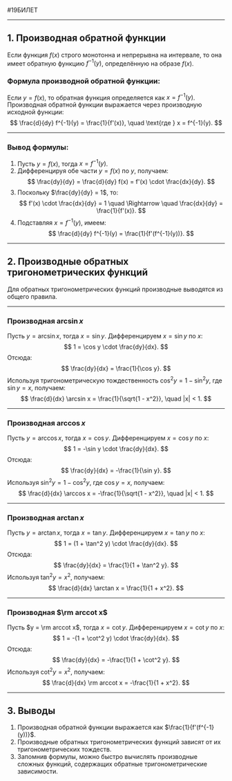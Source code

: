 #19БИЛЕТ

---

## 1. Производная обратной функции

Если функция $f(x)$ строго монотонна и непрерывна на интервале, то она имеет обратную функцию $f^{-1}(y)$, определённую на образе $f(x)$.

### Формула производной обратной функции:
Если $y = f(x)$, то обратная функция определяется как $x = f^{-1}(y)$. Производная обратной функции выражается через производную исходной функции:
$$
\frac{d}{dy} f^{-1}(y) = \frac{1}{f'(x)}, \quad \text{где } x = f^{-1}(y).
$$

---

### Вывод формулы:

1. Пусть $y = f(x)$, тогда $x = f^{-1}(y)$.
2. Дифференцируя обе части $y = f(x)$ по $y$, получаем:  
   $$
   \frac{dy}{dy} = \frac{d}{dy} f(x) = f'(x) \cdot \frac{dx}{dy}.
   $$
3. Поскольку $\frac{dy}{dy} = 1$, то:  
   $$
   f'(x) \cdot \frac{dx}{dy} = 1 \quad \Rightarrow \quad \frac{dx}{dy} = \frac{1}{f'(x)}.
   $$
4. Подставляя $x = f^{-1}(y)$, имеем:  
   $$
   \frac{d}{dy} f^{-1}(y) = \frac{1}{f'(f^{-1}(y))}.
   $$

---

## 2. Производные обратных тригонометрических функций

Для обратных тригонометрических функций производные выводятся из общего правила.

---

### Производная $\arcsin x$

Пусть $y = \arcsin x$, тогда $x = \sin y$. Дифференцируем $x = \sin y$ по $x$:
$$
1 = \cos y \cdot \frac{dy}{dx}.
$$
Отсюда:
$$
\frac{dy}{dx} = \frac{1}{\cos y}.
$$
Используя тригонометрическую тождественность $\cos^2 y = 1 - \sin^2 y$, где $\sin y = x$, получаем:
$$
\frac{d}{dx} \arcsin x = \frac{1}{\sqrt{1 - x^2}}, \quad |x| < 1.
$$

---

### Производная $\arccos x$

Пусть $y = \arccos x$, тогда $x = \cos y$. Дифференцируем $x = \cos y$ по $x$:
$$
1 = -\sin y \cdot \frac{dy}{dx}.
$$
Отсюда:
$$
\frac{dy}{dx} = -\frac{1}{\sin y}.
$$
Используя $\sin^2 y = 1 - \cos^2 y$, где $\cos y = x$, получаем:
$$
\frac{d}{dx} \arccos x = -\frac{1}{\sqrt{1 - x^2}}, \quad |x| < 1.
$$

---

### Производная $\arctan x$

Пусть $y = \arctan x$, тогда $x = \tan y$. Дифференцируем $x = \tan y$ по $x$:
$$
1 = (1 + \tan^2 y) \cdot \frac{dy}{dx}.
$$
Отсюда:
$$
\frac{dy}{dx} = \frac{1}{1 + \tan^2 y}.
$$
Используя $\tan^2 y = x^2$, получаем:
$$
\frac{d}{dx} \arctan x = \frac{1}{1 + x^2}.
$$

---

### Производная $\rm arccot x$

Пусть $y = \rm arccot x$, тогда $x = \cot y$. Дифференцируем $x = \cot y$ по $x$:
$$
1 = -(1 + \cot^2 y) \cdot \frac{dy}{dx}.
$$
Отсюда:
$$
\frac{dy}{dx} = -\frac{1}{1 + \cot^2 y}.
$$
Используя $\cot^2 y = x^2$, получаем:
$$
\frac{d}{dx} \rm arccot x = -\frac{1}{1 + x^2}.
$$


---

## 3. Выводы

1. Производная обратной функции выражается как $\frac{1}{f'(f^{-1}(y))}$.
2. Производные обратных тригонометрических функций зависят от их тригонометрических тождеств.
3. Запомнив формулы, можно быстро вычислять производные сложных функций, содержащих обратные тригонометрические зависимости.
